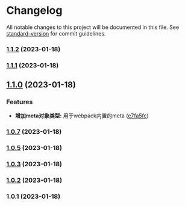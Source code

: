 # Changelog

All notable changes to this project will be documented in this file. See [standard-version](https://github.com/conventional-changelog/standard-version) for commit guidelines.

### [1.1.2](https://github.com/enjoy-wind/package-version-source/compare/v1.1.1...v1.1.2) (2023-01-18)

### [1.1.1](https://github.com/enjoy-wind/package-version-source/compare/v1.1.0...v1.1.1) (2023-01-18)

## [1.1.0](https://github.com/enjoy-wind/package-version-source/compare/v1.0.7...v1.1.0) (2023-01-18)


### Features

* **增加meta对象类型:** 用于webpack内置的meta ([e7fa5fc](https://github.com/enjoy-wind/package-version-source/commit/e7fa5fcfb1626f1269080ae8f920535603a29783))

### [1.0.7](https://github.com/enjoy-wind/package-version-source/compare/v1.0.3...v1.0.7) (2023-01-18)

### [1.0.5](https://github.com/enjoy-wind/package-version-source/compare/v1.0.3...v1.0.5) (2023-01-18)

### [1.0.3](https://github.com/enjoy-wind/package-version-source/compare/v1.0.2...v1.0.3) (2023-01-18)

### [1.0.2](https://github.com/enjoy-wind/package-version-source/compare/v1.0.1...v1.0.2) (2023-01-18)

### 1.0.1 (2023-01-18)
